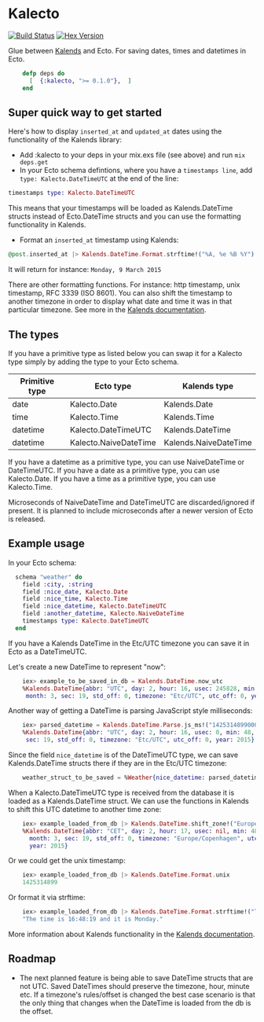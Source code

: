 Kalecto
=======

[![Build
Status](https://travis-ci.org/lau/kalecto.svg?branch=master)](https://travis-ci.org/lau/kalecto)
[![Hex Version](http://img.shields.io/hexpm/v/kalecto.svg?style=flat)](https://hex.pm/packages/kalecto)

Glue between [Kalends](https://github.com/lau/kalends) and Ecto.
For saving dates, times and datetimes in Ecto.

```elixir
    defp deps do
      [  {:kalecto, ">= 0.1.0"},  ]
    end
```

## Super quick way to get started

Here's how to display `inserted_at` and `updated_at` dates using the functionality
of the Kalends library:

- Add :kalecto to your deps in your mix.exs file (see above) and run `mix deps.get`
- In your Ecto schema defintions, where you have a `timestamps line`, add ` type: Kalecto.DateTimeUTC` at the end of the line:

```elixir
timestamps type: Kalecto.DateTimeUTC
```

  This means that your timestamps will be loaded as Kalends.DateTime structs instead of Ecto.DateTime structs and you can use the formatting functionality in Kalends.

- Format an `inserted_at` timestamp using Kalends:

```elixir
@post.inserted_at |> Kalends.DateTime.Format.strftime!("%A, %e %B %Y")
```
It will return for instance: `Monday, 9 March 2015`

There are other formatting functions. For instance: http timestamp, unix timestamp, RFC 3339 (ISO 8601). You can also shift the timestamp to another timezone in order to display what date and time it was in that particular timezone. See more in the [Kalends documentation](http://hexdocs.pm/kalends/).

## The types

If you have a primitive type as listed below you can swap it for a Kalecto type simply by adding the type to your Ecto schema.

|  Primitive type             |Ecto type             |Kalends type
| ----------------------------|----------------------|--------------------------|
|  date                       |Kalecto.Date          |Kalends.Date              |
|  time                       |Kalecto.Time          |Kalends.Time              |
|  datetime                   |Kalecto.DateTimeUTC   |Kalends.DateTime          |
|  datetime                   |Kalecto.NaiveDateTime |Kalends.NaiveDateTime     |

If you have a datetime as a primitive type, you can use NaiveDateTime or DateTimeUTC.
If you have a date as a primitive type, you can use Kalecto.Date.
If you have a time as a primitive type, you can use Kalecto.Time.

Microseconds of NaiveDateTime and DateTimeUTC are discarded/ignored if present.
It is planned to include microseconds after a newer version of Ecto is released.

## Example usage

In your Ecto schema:

```elixir
  schema "weather" do
    field :city, :string
    field :nice_date, Kalecto.Date
    field :nice_time, Kalecto.Time
    field :nice_datetime, Kalecto.DateTimeUTC
    field :another_datetime, Kalecto.NaiveDateTime
    timestamps type: Kalecto.DateTimeUTC
  end
```

If you have a Kalends DateTime in the Etc/UTC timezone
you can save it in Ecto as a DateTimeUTC.

Let's create a new DateTime to represent "now":

```elixir
    iex> example_to_be_saved_in_db = Kalends.DateTime.now_utc
    %Kalends.DateTime{abbr: "UTC", day: 2, hour: 16, usec: 245828, min: 48,
     month: 3, sec: 19, std_off: 0, timezone: "Etc/UTC", utc_off: 0, year: 2015}
```

Another way of getting a DateTime is parsing JavaScript style milliseconds:

```elixir
    iex> parsed_datetime = Kalends.DateTime.Parse.js_ms!("1425314899000")
    %Kalends.DateTime{abbr: "UTC", day: 2, hour: 16, usec: 0, min: 48, month: 3,
     sec: 19, std_off: 0, timezone: "Etc/UTC", utc_off: 0, year: 2015}
```

Since the field `nice_datetime` is of the DateTimeUTC type, we can save
Kalends.DateTime structs there if they are in the Etc/UTC timezone:

```elixir
    weather_struct_to_be_saved = %Weather{nice_datetime: parsed_datetime}
```

When a Kalecto.DateTimeUTC type is received from the database it is loaded as a
Kalends.DateTime struct. We can use the functions in Kalends to shift this UTC
datetime to another time zone:

```elixir
    iex> example_loaded_from_db |> Kalends.DateTime.shift_zone!("Europe/Copenhagen")
    %Kalends.DateTime{abbr: "CET", day: 2, hour: 17, usec: nil, min: 48,
      month: 3, sec: 19, std_off: 0, timezone: "Europe/Copenhagen", utc_off: 3600,
      year: 2015}
```

Or we could get the unix timestamp:

```elixir
    iex> example_loaded_from_db |> Kalends.DateTime.Format.unix
    1425314899
```

Or format it via strftime:

```elixir
    iex> example_loaded_from_db |> Kalends.DateTime.Format.strftime!("The time is %T and it is %A.")
    "The time is 16:48:19 and it is Monday."
```

More information about Kalends functionality in the [Kalends documentation](http://hexdocs.pm/kalends/).

## Roadmap

- The next planned feature is being able to save DateTime structs that are not
  UTC. Saved DateTimes should preserve the timezone, hour, minute etc. If a
  timezone's rules/offset is changed the best case scenario is that the only
  thing that changes when the DateTime is loaded from the db is the offset.
